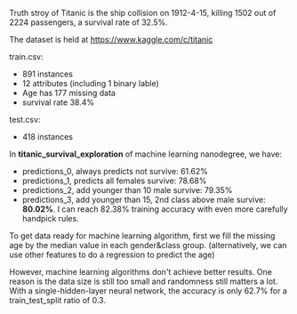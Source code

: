 Truth stroy of Titanic is the ship collision on 1912-4-15, killing 1502 out of 2224 passengers, a survival rate of 32.5%.

The dataset is held at https://www.kaggle.com/c/titanic

train.csv:

- 891 instances
- 12 attributes (including 1 binary lable)
- Age has 177 missing data
- survival rate 38.4%

test.csv:

- 418 instances

In **titanic_survival_exploration** of machine learning nanodegree, we have:

- predictions_0, always predicts not survive: 61.62%
- predictions_1, predicts all females survive: 78.68%
- predictions_2, add younger than 10 male survive: 79.35%
- predictions_3, add younger than 15, 2nd class above male survive: **80.02%**. I can reach 82.38% training accuracy with even more carefully handpick rules. 

To get data ready for machine learning algorithm, first we fill the missing age by the median value in each gender&class group. (alternatively, we can use other features to do a regression to predict the age)

However, machine learning algorithms don't achieve better results. One reason is the data size is still too small and randomness still matters a lot. With a single-hidden-layer neural network, the accuracy is only 62.7% for a train_test_split ratio of 0.3. 
